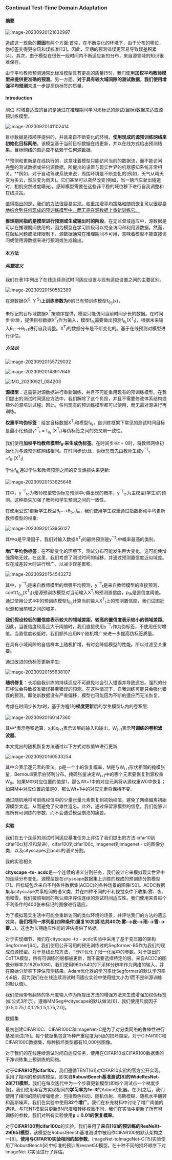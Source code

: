 ### Continual Test-Time Domain Adaptation

#### 摘要

![image-20230920121632997](C:\Users\35106\AppData\Roaming\Typora\typora-user-images\image-20230920121632997.png)

造成这一现象的**原因**有两个方面:首先，在不断变化的环境下，由于分布的移位，伪标签变得更杂讯和误校准[13]。因此，早期的预测错误更容易导致误差积累[4]。其次，由于模型在很长一段时间内不断适应新的分布，来自源领域的知识很难保存。

由于平均教师预测通常比标准模型具有更高的质量[55]，我们使用**加权平均教师模型来提供更准确的预测**。另一方面，**对于具有较大域间隙的测试数据，我们使用增强平均预测**来进一步提高伪标签的质量。

#### Introduction

测试-时域自适应的目的是通过在推理期间学习未标记的测试(目标)数据来适应源预训练模型。

![image-20230920141102414](C:\Users\35106\AppData\Roaming\Typora\typora-user-images\image-20230920141102414.png)

目标数据是按顺序提供的，并且来自不断变化的环境。**使用现成的源预训练网络来初始化目标网络**。该模型基于当前目标数据在线更新，并以在线方式给出预测结果。目标网络的自适应不依赖于任何源数据。

**预测和更新是在线执行的，这意味着模型只能访问当前的数据流，而不能访问完整的测试数据或任何源数据。所提出的设置与现实世界的机器感知系统非常相关。**例如，对于自动驾驶系统来说，周围环境是不断变化的(例如，天气从晴天变为多云，然后变为雨天)。它们甚至可以突然改变(例如，当一辆汽车驶出隧道时，相机突然过度曝光)。感知模型需要在这些非平稳的域位移下进行自我调整和在线决策。

<u>值得指出的是，我们的方法很容易实现。权重加增平均策略和随机恢复可以很容易地结合到任何现成的预训练模型中，而无需在源数据上重新训练它。</u>

**推理期间指的是模型进行预测或生成输出时的阶段**。在无监督域适应中，源数据是可以在推理期间使用的，因为模型在学习阶段可以完全访问和利用源数据。然而，在隐私问题或法律限制下，源数据通常在推理期间不可用，意味着模型不能直接访问或使用源数据来进行预测或生成输出。

#### 本方法

##### 问题定义

我们在表1中列出了在线连续测试时间适应设置与现有适应设置之间的主要区别。 

![image-20230920150552389](C:\Users\35106\AppData\Roaming\Typora\typora-user-images\image-20230920150552389.png)

在源数据(X<SUP>S</sup>, Y<sup> S</sup>)**上训练参数为**θ的已有预训练模型f<sub>θ<sub>0</sub></sub>(x)，

未标记的目标域数据X<sup>T</sup>按顺序提供，模型只能访问当前时间步长的数据。在时间步长t处，提供目标数据X<SUP>T</SUP><sub>t</sub>作为输入，模型f<sub>θ<sub>t</sub></sub>需要做出预测f<sub>θ<sub>t</sub></sub>(X<SUP>T</SUP><sub>t</sub>)，根据未来输入θ<sub>t</sub>−→θ<sub>t+1</sub>进行自我调整。X<SUP>T</SUP><sub>t</sub>的数据分布是不断变化的。基于在线预测对模型进行评估。

##### 方法论

![image-20230920155729032](C:\Users\35106\AppData\Roaming\Typora\typora-user-images\image-20230920155729032.png)

![image-20230920143917649](C:\Users\35106\AppData\Roaming\Typora\typora-user-images\image-20230920143917649.png)

![IMG_20230921_084203](D:\gitbash\Typora\typora\图片\IMG_20230921_084203.jpg)

**源模型**：这需要对源数据进行重新训练，并且不可能重用现有的预训练模型。在我们提出的测试时间适应方法中，我们解除了这个负担，并且不需要修改体系结构或额外的源培训过程。因此，任何现有的预训练模型都可以使用，而无需对源进行再训练。

**权重平均伪标签**：给定目标数据X<SUP>T</SUP><sub>t</sub>和模型f<sub>θ<sub>t</sub></sub>，自训练框架下常见的测试时间目标是最小化预测y^<sup>T</sup><sub>t</sub> = f<sub>θ<sub>t</sub></sub> (X<SUP>T</SUP><sub>t</sub>)与伪标签之间的交叉熵一致性。

我们使用**加权平均教师模型f<sub>θ'</sub>来生成伪标签**。在时间步长t = 0时，将教师网络初始化为与源预训练网络相同。在时间步长t处，伪标签首先由教师生成y<sup>ˆ′</sup><sup>T</sup><sub>t</sub> =f<sub>θ'</sub>(X<SUP>T</SUP><sub>t</sub>)

学生f<sub>θ<sub>t</sub></sub>通过学生和教师预测之间的交叉熵损失来更新:

![image-20230920153625648](C:\Users\35106\AppData\Roaming\Typora\typora-user-images\image-20230920153625648.png)

其中，y<sup>ˆ′</sup><sup>T</sup><sub>tc</sub>为教师模型软伪标签预测中c类出现的概率，y<sup>ˆ</sup><sup>T</sup><sub>tc</sub>为主模型(学生)的预测。这种损失加强了教师和学生预测之间的一致性。

在使用公式1更新学生模型θ<sub>t</sub>−→θ<sub>t+1</sub>后，我们使用学生权重通过指数移动平均更新教师模型的权重:

![image-20230920153956127](C:\Users\35106\AppData\Roaming\Typora\typora-user-images\image-20230920153956127.png)

其中α是平滑因子。我们对输入数据X<SUP>T</SUP><sub>t</sub>的最终预测是y<sup>ˆ′</sup><sup>T</sup><sub>t</sub>中概率最高的类别。

**增广平均伪标签**：在不断变化的环境下，测试分布可能发生巨大变化，这可能使增强策略无效。在这里，我们考虑了测试时间的域移，并通过预测置信度近似域差。仅在域差较大时进行增广，以减少误差累积。

![image-20230920154543272](C:\Users\35106\AppData\Roaming\Typora\typora-user-images\image-20230920154543272.png)

其中，y<sup>˜′T</sup><sub>t</sub>是来自教师模型的增强平均预测，y<sup>ˆ′</sup><sup>T</sup><sub>t</sub>是来自教师模型的直接预测，conf(f<sub>θ<sub>0</sub></sub>(X<SUP>T</SUP><sub>t</sub>))是源预训练模型对当前输入X<SUP>T</SUP><sub>t</sub>的预测置信度，p<sub>th</sub>是置信度阈值。通过使用公式4中的预训练模型f<sub>θ<sub>0</sub></sub>计算当前输入X<SUP>T</SUP><sub>t</sub>上的预测置信度，我们试图近似源和当前域之间的域差。

**我们假设较低的置信度表示较大的领域差距，较高的置信度表示较小的领域差距**。因此，当置信度较高且大于阈值时，我们直接使用y<sup>ˆ′</sup><sup>T</sup><sub>t</sub>作为伪标签，不使用任何增值。当置信度较低时，我们额外应用N个随机增广来进一步提高伪标签质量。

在具有小域间隙的自信样本上随机扩增，有时会降低模型的性能。所以过滤至关重要。

通过改进的伪标签更新学生:

![image-20230920155638107](C:\Users\35106\AppData\Roaming\Typora\typora-user-images\image-20230920155638107.png)

**随机修复**：长期自我训练的持续适应不可避免地会引入错误并导致遗忘。强烈的分布移位会导致校准错误甚至错误的预测。在这种情况下，自我训练可能只会强化错误的预测。即使新数据没有严重偏移，模型也可能因为不断的适应而无法恢复。

考虑在时间步长为t时，基于方程1的**梯度更新**后的学生模型f<sub>θ</sub>内的卷积层:

![image-20230920160147360](C:\Users\35106\AppData\Roaming\Typora\typora-user-images\image-20230920160147360.png)

其中*表示卷积运算，x<sub>l</sub>和x<sub>l+1</sub>表示该层的输入和输出，W<sub>t+1</sub>表示**可训练的卷积滤波器**。

本文提出的随机恢复方法通过以下方式对权值W进行更新:

![image-20230920160533254](C:\Users\35106\AppData\Roaming\Typora\typora-user-images\image-20230920160533254.png)

其中⊙表示逐元素的乘法。p是一个小的恢复概率，M是与W<sub>t+1</sub>形状相同的掩模张量，Bernoulli表示伯努利分布。掩码张量决定W<sub>t+1</sub>中的哪个元素要恢复到源权重W<sub>0</sub>。如果M中对应位置的值是1，那么Wt+1中的对应元素将从源权重W0中恢复；如果M中对应位置的值是0，那么Wt+1中的对应元素将保持不变。

通过随机地将可训练权值中的少量张量元素恢复到初始权值，避免了网络偏离初始源模型太远，从而避免了灾难性遗忘。此外，通过保留源模型的信息，我们能够训练所有可训练的参数，而不会遭受模型崩溃的痛苦。

#### 实验

我们在五个连续的测试时间适应基准任务上评估了我们提出的方法:cifar10到cifar10c(标准和渐进)，cifar100到cifar100c, imagenet到imagenet - c的图像分类，以及cityscapes到acdc的语义分割。

我的实验相关

**cityscape -to- acdc**是一个连续的语义分割任务，我们设计它来模拟现实世界中的连续分布变化。源模型是在cityscape数据集上训练的现成的预训练分割模型[7]。目标域包含来自不利条件数据集(ACDC)的各种场景的图像[50]。ACDC数据集与cityscape共享相同的语义类，并在四种不同的不利视觉条件下收集:雾、夜、雨和雪。我们按照相同的默认顺序评估连续的测试时间适应性。我们使用来自每个不利条件的400张未标记的图像进行适应。

为了模拟现实生活中可能会重新访问的类似环境的场景，并评估我们的方法的遗忘效果，**我们将同一序列组(四种条件)重复10次(即总共40次:雾-→夜-→雨-→雪-→雾…)**。这也为长期适应性能的评估提供了依据。

对于实现细节，我们在cityscape -to - acdc实验中采用了基于变压器的架构Segformer[64]。我们使用公开可用的预先训练过的Segformer-B5作为我们的现成资源模型。对于基线比较方法，TENT优化了归一化层中的参数。对于提出的CoTTA模型，所有可训练的层都被更新，而不需要选择特定的层。来自ACDC的图像分辨率为1920x1080。我们使用960x540的下采样分辨率作为网络的输入，并在原始分辨率下评估预测结果。Adam优化器的学习率比Segformer的默认学习率小8倍，因为我们在在线连续测试时间适应实验中使用批大小为1而不是8(源训练的默认值)。

我们使用带有翻转的多尺度输入作为所提出方法的增强方法来生成增强加权伪标签(如公式3所示)。遵循MMSeg中cityscape的默认做法[6]，我们使用尺度因子[0.5,0.75,1.0,1.25,1.5,1.75,2.0]。



数据集

最初创建CIFAR10C、CIFAR100C和ImageNet-C是为了对分类网络的鲁棒性进行基准测试[15]。每个数据集包含15种严重程度为5级的损坏类型。对于CIFAR10C和CIFAR100C数据集，每种损坏类型都有10,000张图像。

对于我们的在线连续测试时间自适应任务，使用在CIFAR10或CIFAR100数据集的干净训练集上预训练的网络。

对于**CIFAR10到cifar10c**，我们遵循TENT[61]对CIFAR10实验的官方公开实现。采用了相同的预训练模型，即来自**RobustBench基准测试[8]的WideResNet-28[71]模型**。我们在每次迭代中为一个步骤更新模型(即每个测试点一个梯度步骤)。我们使用与官方实现相同的**学习率为1e-3**的Adam优化器。在[5]之后，我们使用了相同的随机增强组合，包括颜色抖动、随机仿射、高斯模糊、随机水平翻转和高斯噪声。我们在实验中使用**32个增广**。我们在补充材料中讨论了增广阈值的选择。与TENT模型只更新BN尺度和转移权重不同，我们在实验中更新了所有可训练的参数。我们对所有实验使用**p = 0.01的恢复概率**。

对于**CIFAR100到cifar100c**的实验，我们采用了**来自[16]的预训练的ResNeXt-29[65]模型**，该模型在RobustBench基准测试中被用作CIFAR100的默认架构之一[8]。**使用与CIFAR10实验相同的超参数**。ImageNet-toImageNet-C[15]实验使用了RobustBench[8]中标准的预训练resnet50模型。在十种不同的损坏顺序下对ImageNet-C实验进行了评估。

